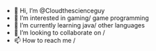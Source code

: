 - 👋 Hi, I’m @Cloudthescienceguy
- 👀 I’m interested in gaming/ game programming
- 🌱 I’m currently learning java/ other languages
- 💞️ I’m looking to collaborate on /
- 📫 How to reach me /

<!---
Cloudthescienceguy/Cloudthescienceguy is a ✨ special ✨ repository because its `README.md` (this file) appears on your GitHub profile.
You can click the Preview link to take a look at your changes.
--->

